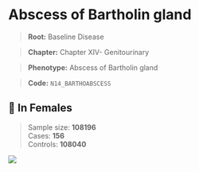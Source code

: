 # Abscess of Bartholin gland

> **Root:** Baseline Disease  

> **Chapter:** Chapter XIV- Genitourinary  

> **Phenotype:** Abscess of Bartholin gland  

> **Code:** `N14_BARTHOABSCESS`

## 👩 In Females  
> Sample size: **108196**  
> Cases: **156**  
> Controls: **108040**
<img src="/Disease/Figures/ALL/Baseline/N14_BARTHOABSCESS.png"/>
<CsvTable src="/Disease_Data/ALL/Baseline/LG_N14_BARTHOABSCESS.csv" label="🔍 View full results" />
